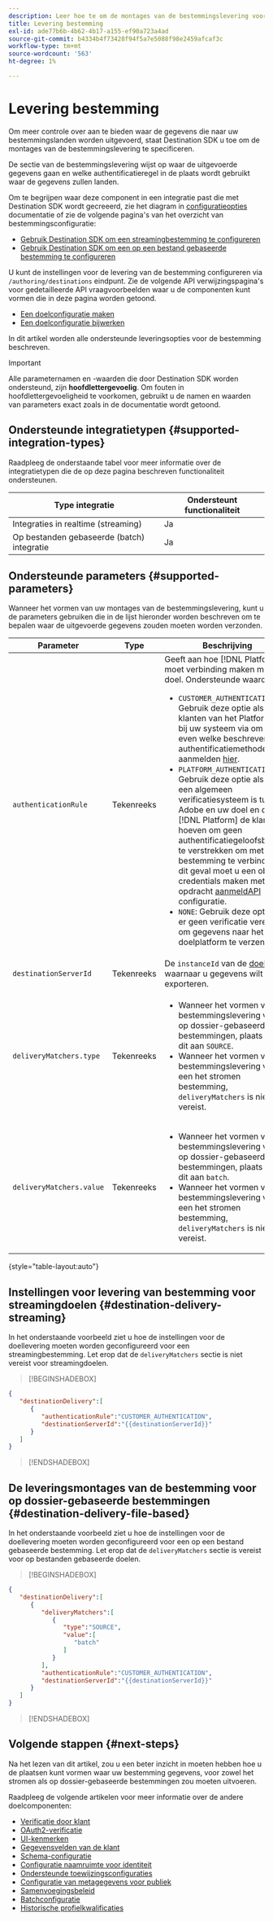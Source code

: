 ```yaml
---
description: Leer hoe te om de montages van de bestemmingslevering voor bestemmingen te vormen die met Destination SDK worden gebouwd, om erop te wijzen waar de uitgevoerde gegevens gaan en welke authentificatieregel in de plaats wordt gebruikt waar de gegevens zullen landen.
title: Levering bestemming
exl-id: ade77b6b-4b62-4b17-a155-ef90a723a4ad
source-git-commit: b4334b4f73428f94f5a7e5088f98e2459afcaf3c
workflow-type: tm+mt
source-wordcount: '563'
ht-degree: 1%

---
```


# Levering bestemming

Om meer controle over aan te bieden waar de gegevens die naar uw bestemmingslanden worden uitgevoerd, staat Destination SDK u toe om de montages van de bestemmingslevering te specificeren.

De sectie van de bestemmingslevering wijst op waar de uitgevoerde gegevens gaan en welke authentificatieregel in de plaats wordt gebruikt waar de gegevens zullen landen.

<!-- When configuring a destination, you must specify an authentication rule and one or more `destinationServerId` parameters, corresponding to the destination servers that define where the data will be delivered to. In most cases, the authentication rule that you should use is `CUSTOMER_AUTHENTICATION`.  -->

Om te begrijpen waar deze component in een integratie past die met Destination SDK wordt gecreeerd, zie het diagram in [configuratieopties](../configuration-options.md) documentatie of zie de volgende pagina&#39;s van het overzicht van bestemmingsconfiguratie:

* [Gebruik Destination SDK om een streamingbestemming te configureren](../../guides/configure-destination-instructions.md#create-destination-configuration)
* [Gebruik Destination SDK om een op een bestand gebaseerde bestemming te configureren](../../guides/configure-file-based-destination-instructions.md#create-destination-configuration)

U kunt de instellingen voor de levering van de bestemming configureren via `/authoring/destinations` eindpunt. Zie de volgende API verwijzingspagina&#39;s voor gedetailleerde API vraagvoorbeelden waar u de componenten kunt vormen die in deze pagina worden getoond.

* [Een doelconfiguratie maken](../../authoring-api/destination-configuration/create-destination-configuration.md)
* [Een doelconfiguratie bijwerken](../../authoring-api/destination-configuration/update-destination-configuration.md)

In dit artikel worden alle ondersteunde leveringsopties voor de bestemming beschreven.

>[!IMPORTANT]
>
>Alle parameternamen en -waarden die door Destination SDK worden ondersteund, zijn **hoofdlettergevoelig**. Om fouten in hoofdlettergevoeligheid te voorkomen, gebruikt u de namen en waarden van parameters exact zoals in de documentatie wordt getoond.

## Ondersteunde integratietypen {#supported-integration-types}

Raadpleeg de onderstaande tabel voor meer informatie over de integratietypen die de op deze pagina beschreven functionaliteit ondersteunen.

| Type integratie | Ondersteunt functionaliteit |
|---|---|
| Integraties in realtime (streaming) | Ja |
| Op bestanden gebaseerde (batch) integratie | Ja |

## Ondersteunde parameters {#supported-parameters}

Wanneer het vormen van uw montages van de bestemmingslevering, kunt u de parameters gebruiken die in de lijst hieronder worden beschreven om te bepalen waar de uitgevoerde gegevens zouden moeten worden verzonden.

| Parameter | Type | Beschrijving |
|---------|----------|------|
| `authenticationRule` | Tekenreeks | Geeft aan hoe [!DNL Platform] moet verbinding maken met uw doel. Ondersteunde waarden:<ul><li>`CUSTOMER_AUTHENTICATION`: Gebruik deze optie als de klanten van het Platform zich bij uw systeem via om het even welke beschreven authentificatiemethodes aanmelden [hier](customer-authentication.md).</li><li>`PLATFORM_AUTHENTICATION`: Gebruik deze optie als er een algemeen verificatiesysteem is tussen Adobe en uw doel en de [!DNL Platform] de klant te hoeven om geen authentificatiegeloofsbrieven te verstrekken om met uw bestemming te verbinden. In dit geval moet u een object credentials maken met de opdracht [aanmeldAPI](../../credentials-api/create-credential-configuration.md) configuratie. </li><li>`NONE`: Gebruik deze optie als er geen verificatie vereist is om gegevens naar het doelplatform te verzenden. </li></ul> |
| `destinationServerId` | Tekenreeks | De `instanceId` van de [doelserver](../../authoring-api/destination-server/create-destination-server.md) waarnaar u gegevens wilt exporteren. |
| `deliveryMatchers.type` | Tekenreeks | <ul><li>Wanneer het vormen van bestemmingslevering voor op dossier-gebaseerde bestemmingen, plaats altijd dit aan `SOURCE`.</li><li>Wanneer het vormen van bestemmingslevering voor een het stromen bestemming, `deliveryMatchers` is niet vereist.</li></ul> |
| `deliveryMatchers.value` | Tekenreeks | <ul><li>Wanneer het vormen van bestemmingslevering voor op dossier-gebaseerde bestemmingen, plaats altijd dit aan `batch`.</li><li>Wanneer het vormen van bestemmingslevering voor een het stromen bestemming, `deliveryMatchers` is niet vereist.</li></ul> |

{style="table-layout:auto"}

## Instellingen voor levering van bestemming voor streamingdoelen {#destination-delivery-streaming}

In het onderstaande voorbeeld ziet u hoe de instellingen voor de doellevering moeten worden geconfigureerd voor een streamingbestemming. Let erop dat de `deliveryMatchers` sectie is niet vereist voor streamingdoelen.

>[!BEGINSHADEBOX]

```json
{
   "destinationDelivery":[
      {
         "authenticationRule":"CUSTOMER_AUTHENTICATION",
         "destinationServerId":"{{destinationServerId}}"
      }
   ]
}
```

>[!ENDSHADEBOX]

## De leveringsmontages van de bestemming voor op dossier-gebaseerde bestemmingen {#destination-delivery-file-based}

In het onderstaande voorbeeld ziet u hoe de instellingen voor de doellevering moeten worden geconfigureerd voor een op een bestand gebaseerde bestemming. Let erop dat de `deliveryMatchers` sectie is vereist voor op bestanden gebaseerde doelen.

>[!BEGINSHADEBOX]

```json
{
   "destinationDelivery":[
      {
         "deliveryMatchers":[
            {
               "type":"SOURCE",
               "value":[
                  "batch"
               ]
            }
         ],
         "authenticationRule":"CUSTOMER_AUTHENTICATION",
         "destinationServerId":"{{destinationServerId}}"
      }
   ]
}
```

>[!ENDSHADEBOX]

## Volgende stappen {#next-steps}

Na het lezen van dit artikel, zou u een beter inzicht in moeten hebben hoe u de plaatsen kunt vormen waar uw bestemming gegevens, voor zowel het stromen als op dossier-gebaseerde bestemmingen zou moeten uitvoeren.

Raadpleeg de volgende artikelen voor meer informatie over de andere doelcomponenten:

* [Verificatie door klant](customer-authentication.md)
* [OAuth2-verificatie](oauth2-authentication.md)
* [UI-kenmerken](ui-attributes.md)
* [Gegevensvelden van de klant](customer-data-fields.md)
* [Schema-configuratie](schema-configuration.md)
* [Configuratie naamruimte voor identiteit](identity-namespace-configuration.md)
* [Ondersteunde toewijzingsconfiguraties](supported-mapping-configurations.md)
* [Configuratie van metagegevens voor publiek](audience-metadata-configuration.md)
* [Samenvoegingsbeleid](aggregation-policy.md)
* [Batchconfiguratie](batch-configuration.md)
* [Historische profielkwalificaties](historical-profile-qualifications.md)
